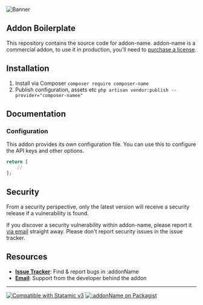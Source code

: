 ![Banner](https://raw.githubusercontent.com/composer-name/main/banner.png)

## Addon Boilerplate

This repository contains the source code for addon-name. addon-name is a commercial addon, to use it in production, you'll need to [purchase a license](https://statamic.com/addon-name).

## Installation

1. Install via Composer `composer require composer-name`
2. Publish configuration, assets etc `php artisan vendor:publish --provider="composer-namee"`

## Documentation

### Configuration

This addon provides its own configuration file. You can use this to configure the API keys and other options.

```php
return [
    //
];
```

## Security

From a security perspective, only the latest version will receive a security release if a vulnerability is found.

If you discover a security vulnerability within addon-name, please report it [via email](mailto:vendor-email) straight away. Please don't report security issues in the issue tracker.

## Resources

* [**Issue Tracker**](https://github.com/composer-name/issues): Find & report bugs in :addonName
* [**Email**](mailto:vendor-email): Support from the developer behind the addon

---

<p>
<a href="https://statamic.com"><img src="https://img.shields.io/badge/Statamic-3.0+-FF269E?style=for-the-badge" alt="Compatible with Statamic v3"></a>
<a href="https://packagist.org/packages/composer-name/stats"><img src="https://img.shields.io/packagist/v/composer-name?style=for-the-badge" alt=":addonName on Packagist"></a>
</p>
